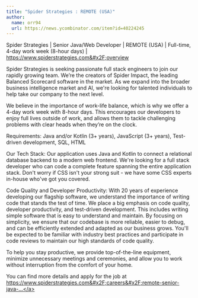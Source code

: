 ```yaml
---
title: "Spider Strategies : REMOTE (USA)"
author:
  name: orr94
  url: https://news.ycombinator.com/item?id=40224245
---
```

Spider Strategies | Senior Java&#x2F;Web Developer | REMOTE (USA) | Full-time, 4-day work week (8-hour days) | <a href="https:&#x2F;&#x2F;www.spiderstrategies.com&#x2F;overview" rel="nofollow">https:&#x2F;&#x2F;www.spiderstrategies.com&#x2F;overview</a>

Spider Strategies is seeking passionate full stack engineers to join our rapidly growing team. We’re the creators of Spider Impact, the leading Balanced Scorecard software in the market. As we expand into the broader business intelligence market and AI, we&#x27;re looking for talented individuals to help take our company to the next level.

We believe in the importance of work-life balance, which is why we offer a 4-day work week with 8-hour days. This encourages our developers to enjoy full lives outside of work, and allows them to tackle challenging problems with clear heads when they’re on the clock.

Requirements: Java and&#x2F;or Kotlin (3+ years), JavaScript (3+ years), Test-driven development, SQL, HTML

Our Tech Stack: Our application uses Java and Kotlin to connect a relational database backend to a modern web frontend. We&#x27;re looking for a full stack developer who can code a complete feature spanning the entire application stack. Don&#x27;t worry if CSS isn&#x27;t your strong suit - we have some CSS experts in-house who&#x27;ve got you covered.

Code Quality and Developer Productivity: With 20 years of experience developing our flagship software, we understand the importance of writing code that stands the test of time. We place a big emphasis on code quality, developer productivity, and test-driven development. This includes writing simple software that is easy to understand and maintain. By focusing on simplicity, we ensure that our codebase is more reliable, easier to debug, and can be efficiently extended and adapted as our business grows. You&#x27;ll be expected to be familiar with industry best practices and participate in code reviews to maintain our high standards of code quality.

To help you stay productive, we provide top-of-the-line equipment, minimize unnecessary meetings and ceremonies, and allow you to work without interruption from the comfort of your home.

You can find more details and apply for the job at <a href="https:&#x2F;&#x2F;www.spiderstrategies.com&#x2F;careers&#x2F;remote-senior-java-web" rel="nofollow">https:&#x2F;&#x2F;www.spiderstrategies.com&#x2F;careers&#x2F;remote-senior-java-...</a>
